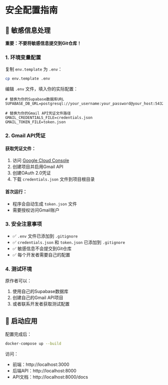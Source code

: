 # 安全配置指南

## 🔐 敏感信息处理

**重要：不要将敏感信息提交到Git仓库！**

### 1. 环境变量配置

复制 `env.template` 为 `.env`：
```bash
cp env.template .env
```

编辑 `.env` 文件，填入你的实际配置：
```env
# 替换为你的Supabase数据库URL
SUPABASE_DB_URL=postgresql://your_username:your_password@your_host:5432/your_database

# 替换为你的Gmail API凭证文件路径
GMAIL_CREDENTIALS_FILE=credentials.json
GMAIL_TOKEN_FILE=token.json
```

### 2. Gmail API凭证

#### 获取凭证文件：
1. 访问 [Google Cloud Console](https://console.cloud.google.com/)
2. 创建项目并启用Gmail API
3. 创建OAuth 2.0凭证
4. 下载 `credentials.json` 文件到项目根目录

#### 首次运行：
- 程序会自动生成 `token.json` 文件
- 需要授权访问Gmail账户

### 3. 安全注意事项

- ✅ `.env` 文件已添加到 `.gitignore`
- ✅ `credentials.json` 和 `token.json` 已添加到 `.gitignore`
- ✅ 敏感信息不会提交到Git仓库
- ✅ 每个开发者需要自己的配置

### 4. 测试环境

原作者可以：
1. 使用自己的Supabase数据库
2. 创建自己的Gmail API项目
3. 或者联系开发者获取测试配置

## 🚀 启动应用

配置完成后：
```bash
docker-compose up --build
```

访问：
- 前端：http://localhost:3000
- 后端API：http://localhost:8000
- API文档：http://localhost:8000/docs 